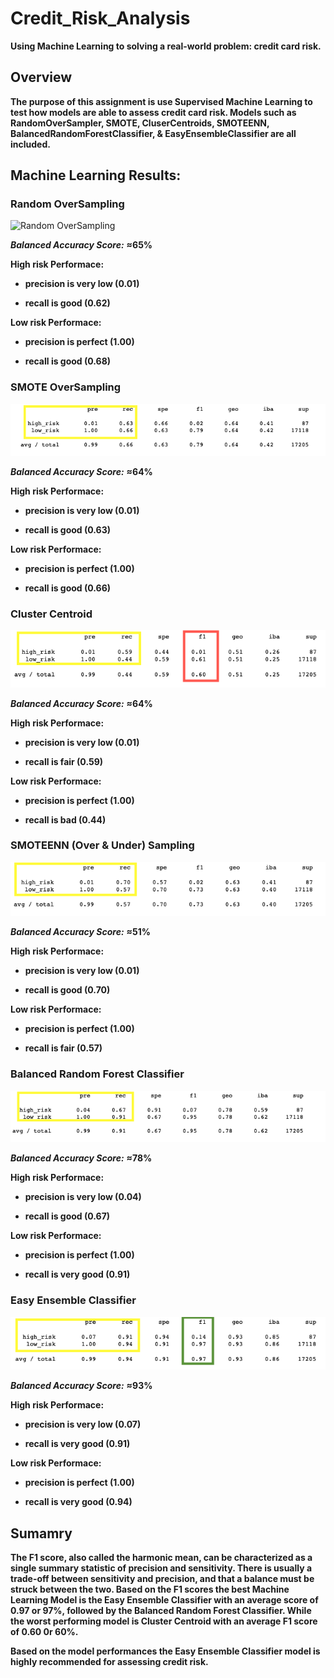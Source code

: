 # Credit_Risk_Analysis

**Using Machine Learning to solving a real-world problem: credit card risk.**

## **Overview**

**The purpose of this assignment is use Supervised Machine Learning to test how models are able to assess credit card risk. Models such as RandomOverSampler, SMOTE,
CluserCentroids, SMOTEENN, BalancedRandomForestClassifier, & EasyEnsembleClassifier are all included.**

## **Machine Learning Results:**

### **Random OverSampling**

![Random OverSampling](https://user-images.githubusercontent.com/91576834/155634005-c440ecf3-08a5-439e-aa42-f6514077c617.png)

***Balanced Accuracy Score:*** **≈65%**

**High risk Performace:**
- **precision is very low (0.01)**

- **recall is good (0.62)**

**Low risk Performace:**
- **precision is perfect (1.00)**

- **recall is good (0.68)**



### **SMOTE OverSampling**

<img src="img/SMOTE Oversampling .png">

***Balanced Accuracy Score:*** **≈64%**

**High risk Performace:**
- **precision is very low (0.01)**

- **recall is good (0.63)**

**Low risk Performace:**
- **precision is perfect (1.00)**

- **recall is good (0.66)**


### **Cluster Centroid**

<img src="img/ClusterCentroids .png">

***Balanced Accuracy Score:*** **≈64%**

**High risk Performace:**
- **precision is very low (0.01)**

- **recall is fair (0.59)**

**Low risk Performace:**
- **precision is perfect (1.00)**

- **recall is bad (0.44)**


### **SMOTEENN (Over & Under) Sampling**

<img src="img/ SMOTEENN .png">

***Balanced Accuracy Score:*** **≈51%**

**High risk Performace:**
- **precision is very low (0.01)**

- **recall is good (0.70)**

**Low risk Performace:**
- **precision is perfect (1.00)**

- **recall is fair (0.57)**


### **Balanced Random Forest Classifier**

<img src="img/Balanced Random Forest Classifier.png">

***Balanced Accuracy Score:*** **≈78%**

**High risk Performace:**
- **precision is very low (0.04)**

- **recall is good (0.67)**

**Low risk Performace:**
- **precision is perfect (1.00)**

- **recall is very good (0.91)**


### **Easy Ensemble Classifier**

<img src="img/Easy Ensemble AdaBoost Classifier.png">

***Balanced Accuracy Score:*** **≈93%**

**High risk Performace:**
- **precision is very low (0.07)**

- **recall is very good (0.91)**

**Low risk Performace:**
- **precision is perfect (1.00)**

- **recall is very good (0.94)**

## **Sumamry**

**The F1 score, also called the harmonic mean, can be characterized as a single summary statistic of precision and sensitivity. There is usually a trade-off between sensitivity and precision, and that a balance must be struck between the two. Based on the F1 scores the best Machine Learning Model is the Easy Ensemble Classifier with an average score of 0.97 or 97%, followed by the Balanced Random Forest Classifier. While the worst performing model is Cluster Centroid with an average F1 score of 0.60 0r 60%.**

**Based on the model performances the Easy Ensemble Classifier model is highly recommended for assessing credit risk.**

